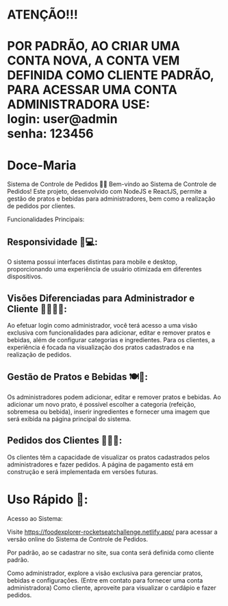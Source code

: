 # ATENÇÃO!!!
<h1>POR PADRÃO, AO CRIAR UMA CONTA NOVA, A CONTA VEM DEFINIDA COMO CLIENTE PADRÃO, PARA ACESSAR UMA CONTA ADMINISTRADORA USE: </br>
login: user@admin </br>
senha: 123456 </h1>

# Doce-Maria

Sistema de Controle de Pedidos 🍔🥤
Bem-vindo ao Sistema de Controle de Pedidos! Este projeto, desenvolvido com NodeJS e ReactJS, permite a gestão de pratos e bebidas para administradores, bem como a realização de pedidos por clientes.

Funcionalidades Principais:

<h2>Responsividade 📱💻:</h2> 

O sistema possui interfaces distintas para mobile e desktop, proporcionando uma experiência de usuário otimizada em diferentes dispositivos.

<h2>Visões Diferenciadas para Administrador e Cliente 👩‍💼👨‍🍳:</h2> 

Ao efetuar login como administrador, você terá acesso a uma visão exclusiva com funcionalidades para adicionar, editar e remover pratos e bebidas, além de configurar categorias e ingredientes.
Para os clientes, a experiência é focada na visualização dos pratos cadastrados e na realização de pedidos.

<h2>Gestão de Pratos e Bebidas 🍽️🍹:</h2> 

Os administradores podem adicionar, editar e remover pratos e bebidas.
Ao adicionar um novo prato, é possível escolher a categoria (refeição, sobremesa ou bebida), inserir ingredientes e fornecer uma imagem que será exibida na página principal do sistema.

<h2>Pedidos dos Clientes 🛒👨‍🍳:</h2>

Os clientes têm a capacidade de visualizar os pratos cadastrados pelos administradores e fazer pedidos.
A página de pagamento está em construção e será implementada em versões futuras.

<h1>Uso Rápido 🚀:</h1> 

Acesso ao Sistema:

Visite https://foodexplorer-rocketseatchallenge.netlify.app/ para acessar a versão online do Sistema de Controle de Pedidos.

Por padrão, ao se cadastrar no site, sua conta será definida como cliente padrão.

Como administrador, explore a visão exclusiva para gerenciar pratos, bebidas e configurações. (Entre em contato para fornecer uma conta administradora)
Como cliente, aproveite para visualizar o cardápio e fazer pedidos.
